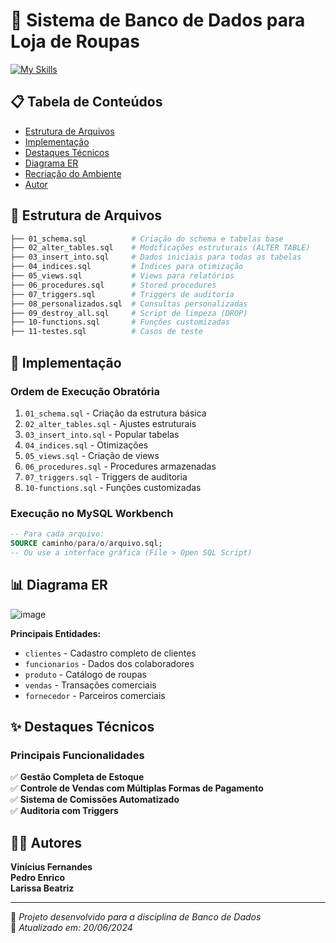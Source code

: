 # 🏬 Sistema de Banco de Dados para Loja de Roupas

[![My Skills](https://skillicons.dev/icons?i=mysql,github)](https://skillicons.dev)

## 📋 Tabela de Conteúdos
- [Estrutura de Arquivos](#-estrutura-de-arquivos)
- [Implementação](#-implementação)
- [Destaques Técnicos](#-destaques-técnicos)
- [Diagrama ER](#-diagrama-er)
- [Recriação do Ambiente](#-recriação-do-ambiente)
- [Autor](#-autor)

## 📂 Estrutura de Arquivos

```bash
├── 01_schema.sql          # Criação do schema e tabelas base
├── 02_alter_tables.sql    # Modificações estruturais (ALTER TABLE)
├── 03_insert_into.sql     # Dados iniciais para todas as tabelas
├── 04_indices.sql         # Índices para otimização
├── 05_views.sql           # Views para relatórios
├── 06_procedures.sql      # Stored procedures
├── 07_triggers.sql        # Triggers de auditoria
├── 08_personalizados.sql  # Consultas personalizadas
├── 09_destroy_all.sql     # Script de limpeza (DROP)
├── 10-functions.sql       # Funções customizadas
├── 11-testes.sql          # Casos de teste
```

## 🚀 Implementação

### Ordem de Execução Obratória
1. `01_schema.sql` - Criação da estrutura básica
2. `02_alter_tables.sql` - Ajustes estruturais
3. `03_insert_into.sql` - Popular tabelas
4. `04_indices.sql` - Otimizações
5. `05_views.sql` - Criação de views
6. `06_procedures.sql` - Procedures armazenadas
7. `07_triggers.sql` - Triggers de auditoria
8. `10-functions.sql` - Funções customizadas

### Execução no MySQL Workbench
```sql
-- Para cada arquivo:
SOURCE caminho/para/o/arquivo.sql;
-- Ou use a interface gráfica (File > Open SQL Script)
```

## 📊 Diagrama ER

![image](https://github.com/user-attachments/assets/39bc67b9-3377-4f7f-aa16-fc7d82cb07b8)

**Principais Entidades:**
- `clientes` - Cadastro completo de clientes
- `funcionarios` - Dados dos colaboradores
- `produto` - Catálogo de roupas
- `vendas` - Transações comerciais
- `fornecedor` - Parceiros comerciais

## ✨ Destaques Técnicos

### Principais Funcionalidades
✅ **Gestão Completa de Estoque**  
✅ **Controle de Vendas com Múltiplas Formas de Pagamento**  
✅ **Sistema de Comissões Automatizado**  
✅ **Auditoria com Triggers**  

## 👨‍💻 Autores
**Vinícius Fernandes**  
**Pedro Enrico**  
**Larissa Beatriz**  

---

🔹 *Projeto desenvolvido para a disciplina de Banco de Dados*  
🔹 *Atualizado em: 20/06/2024*
